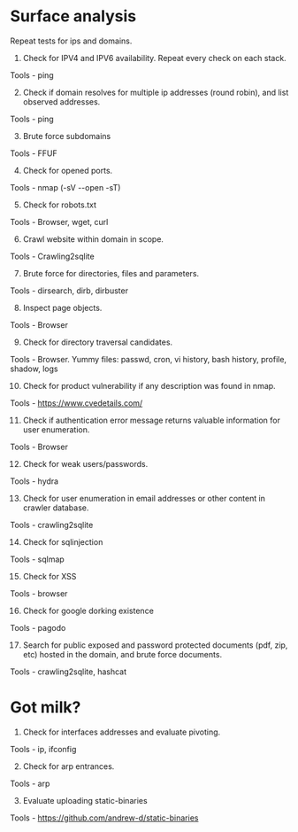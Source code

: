 # Surface analysis 

Repeat tests for ips and domains.

1. Check for IPV4 and IPV6 availability. Repeat every check on each stack.

  Tools - ping

2. Check if domain resolves for multiple ip addresses (round robin), and list observed addresses.

  Tools - ping
  
3. Brute force subdomains

  Tools - FFUF
   
4. Check for opened ports. 

  Tools - nmap (-sV --open -sT)
   
5. Check for robots.txt

  Tools - Browser, wget, curl
  
6. Crawl website within domain in scope.

  Tools - Crawling2sqlite

7. Brute force for directories, files and parameters.

  Tools - dirsearch, dirb, dirbuster
  
8. Inspect page objects.

  Tools - Browser

9. Check for directory traversal candidates.

  Tools - Browser. Yummy files: passwd, cron, vi history, bash history, profile, shadow, logs
  
10. Check for product vulnerability if any description was found in nmap.

  Tools - https://www.cvedetails.com/

11. Check if authentication error message returns valuable information for user enumeration.

  Tools - Browser

12. Check for weak users/passwords.

  Tools - hydra
  
13. Check for user enumeration in email addresses or other content in crawler database.

  Tools - crawling2sqlite
  
14. Check for sqlinjection

  Tools - sqlmap
  
15. Check for XSS

  Tools - browser
  
16. Check for google dorking existence

  Tools - pagodo
  
17. Search for public exposed and password protected documents (pdf, zip, etc) hosted in the domain, and brute force documents.

  Tools - crawling2sqlite, hashcat
  
# Got milk?

1. Check for interfaces addresses and evaluate pivoting.

  Tools - ip, ifconfig

2. Check for arp entrances.

  Tools - arp

3. Evaluate uploading static-binaries 

  Tools - https://github.com/andrew-d/static-binaries
